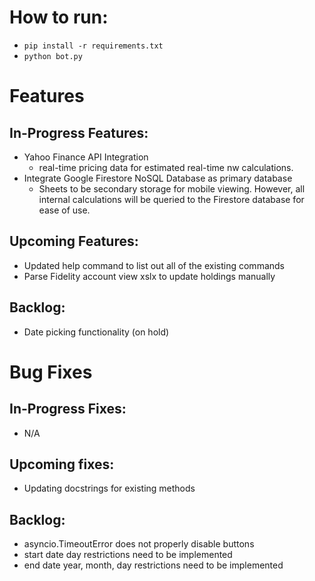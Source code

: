 # How to run:

- `pip install -r requirements.txt`
- `python bot.py`

# Features

## In-Progress Features:

- Yahoo Finance API Integration
  - real-time pricing data for estimated real-time nw calculations.
- Integrate Google Firestore NoSQL Database as primary database
  - Sheets to be secondary storage for mobile viewing. However, all internal calculations will be queried to the Firestore database for ease of use.

## Upcoming Features:

- Updated help command to list out all of the existing commands
- Parse Fidelity account view xslx to update holdings manually

## Backlog:
- Date picking functionality (on hold)

# Bug Fixes

## In-Progress Fixes:
- N/A

## Upcoming fixes:

- Updating docstrings for existing methods

## Backlog:

- asyncio.TimeoutError does not properly disable buttons
- start date day restrictions need to be implemented
- end date year, month, day restrictions need to be implemented
